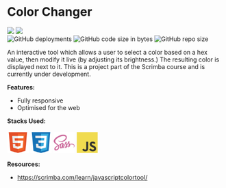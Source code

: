 <h1>Color Changer</h1>

![](https://api.checklyhq.com/v1/badges/checks/942fd695-df82-433d-909b-3c3efe4ce36b?style=for-the-badge&theme=dark) ![](https://api.checklyhq.com/v1/badges/checks/942fd695-df82-433d-909b-3c3efe4ce36b?style=for-the-badge&theme=dark&responseTime=true) <br> ![GitHub deployments](https://img.shields.io/github/deployments/asbhogal/JavaScript-Color-Tool/production?label=DEPLOYMENT%20STATE&style=for-the-badge) ![GitHub code size in bytes](https://img.shields.io/github/languages/code-size/asbhogal/JavaScript-Color-Tool?style=for-the-badge) ![GitHub repo size](https://img.shields.io/github/repo-size/asbhogal/JavaScript-Color-Tool?color=gold&style=for-the-badge)

An interactive tool which allows a user to select a color based on a hex value, then modify it live (by adjusting its brightness.) The resulting color is displayed next to it. This is a project part of the Scrimba course and is currently under development.

<strong>Features:</strong><br>
  - Fully responsive
  - Optimised for the web

<strong>Stacks Used:</strong><br>
<br>
<a target="_blank" rel="noopener noreferrer" href="https://github.com/devicons/devicon/blob/master/icons/html5/html5-original.svg"><img src="https://github.com/devicons/devicon/raw/master/icons/html5/html5-original.svg" alt="html5" width="50" height="50" style="max-width:100%;"></a>
<a target="_blank" rel="noopener noreferrer" href="https://github.com/devicons/devicon/blob/master/icons/css3/css3-original.svg"><img src="https://github.com/devicons/devicon/raw/master/icons/css3/css3-original.svg" alt="css3" width="50" height="50" style="max-width:100%;"></a>
<a target="_blank" rel="noopener noreferrer" href="https://github.com/devicons/devicon/blob/master/icons/sass/sass-original.svg"><img src="https://github.com/devicons/devicon/blob/master/icons/sass/sass-original.svg" alt="sass" width="50" height="50" style="max-width:100%;"></a>
<a target="_blank" rel="noopener noreferrer" href="https://github.com/devicons/devicon/blob/master/icons/javascript/javascript-original.svg"><img src="https://github.com/devicons/devicon/raw/master/icons/javascript/javascript-original.svg" alt="JavaScript" width="50" height="50" style="max-width:100%;"></a>

<strong>Resources:</strong>
  - https://scrimba.com/learn/javascriptcolortool/
